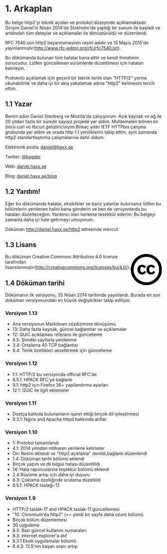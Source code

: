 # 1. Arkaplan

Bu belge http2'yi teknik açıdan ve protokol düzeyinde açıklamaktadır. Girişim Daniel'in Nisan 2014'de Stokholm'de yaptığı bir sunum ile başladı ve artdından tüm detaylar ve açıklamalar ile dönüştürüldü ve düzenlendi.

RFC 7540 son http2 beyannamesinin resmi adıdır ve 15 Mayıs 2015'de yayınlanmıştır(http://www.rfc-editor.org/rfc/rfc7540.txt).

Bu dökümanda bulunan tüm hatalar bana aittir ve kendi ihmalimin sonucudur. Lütfen güncellenen sürümlerde düzeltilmesi için  hataları belirleyin.

Protokolü açıklamak için geçerli bir teknik terim olan "HTTP/2" yerine okunabilirlik ve daha iyi bir akış yakalamak adına "http2" kelimesini tercih ettim.

## 1.1 Yazar

Benim adım Daniel Stenberg ve Mozilla'da çalışıyorum. Açık kaynak ve ağ ile 20 yıldan fazla bir süredir sayısız projede yer aldım. Muhtemelen bilinen en öncü curl ve libcurl geliştiricisiyim.Birkaç yıldır IETF HTTPbis çalışma grubunda yer aldım ve orada http 1.1 yeniliklerini takip ettim, aynı zamanda http2 standartlaştırma çalışmalarına dahil oldum.

  Elektronik posta: daniel@haxx.se

  Twitter: [@bagder](https://twitter.com/bagder)

  Web: [daniel.haxx.se](https://daniel.haxx.se/)

  Blog: [daniel.haxx.se/blog](https://daniel.haxx.se/blog/)

## 1.2 Yardım!

Eğer bu dökümanda hatalar, eksiklikler ve bariz yalanlar bulursanız lütfen bu bölümlerin yenilenen halini bana gönderin ve ben de versyonlarda bu hataları düzelteceğim. Yardımcı olan herkese tesekkür ederim. Bu belgeyi zamanla daha iyi hale getirmeyi umuyorum.


Döküman http://daniel.haxx.se/http2 adresinde mevcut.

## 1.3 Lisans

<img style="float: right;" src="https://raw.githubusercontent.com/bagder/http2-explained/master/images/creative-commons.png" />

Bu döküman Creative Commons Attribution 4.0 license tarafından lisanslanmıştır(http://creativecommons.org/licenses/by/4.0/).

## 1.4 Döküman tarihi

Dökümanın ilk versiyonu, 25 Nisan 2014 tarihinde yayınlandı. Burada en son doküman versiyonundaki en büyük değişiklikler takip ediliyor.

### Versiyon 1.13

- Ana versiyonun Markdown sözdizimine dönüşümü
- 13: Daha fazla kaynak, güncel bağlantılar ve açıklamalar 
- 12: QUIC açıklaması referans ile güncelleme
- 8.5: Şimdiki sayılarla yenilenme
- 3.4: Ortalama 40 TCP bağlantısı 
- 6.4: Tenik özellikleri aksettirmek için güncelleme 

### Versiyon 1.12

- 1.1: HTTP/2 bu versiyonda official RFC'de
- 6.5.1: HPACK RFC'ye bağlantı
- 9.1:  http2 için Firefox 36+ yapılandırma ayarları
- 12.1: QUIC ile ilgili eklemeler

### Versiyon 1.11

- Dostça katkıda bulunanların işaret ettiği birçok dil iyileştirmesi
- 8.3.1: Nginx and Apache httpd hakkında atıflar.

### Versiyon 1.10

- 1: Protokol tamamlandı
- 4.1: 2014 yılından intibaren yenilene kelimeler
- Ön: Resim eklendi ve "http2 açıklama" denildi,bağlantı düzenlendi 
- 1.4: Döküman tarihi bölümü eklendi
- Birçok yazım ve dil bilgisi hatası düzenltildi 
- 14: Hata raporcularına teşekkür bölümü eklendi 
- 2.4:Büyüme artışı için daha iyi duyuru
- 6.3: Çoklama özelliğinde sıralama düzeltildi
- 6.5.1: HPACK taslağı-12 

### Versiyon 1.9

- HTTP/2 taslak-17 and HPACK taslak-11 güncellemesi
- "10. Chromium'da http2" (== şimdi bir sayfa daha uzun) bölümü
- Birçok bölüm düzenlemesi
- 30 uygulama  
- 8.5: Bazı güncel kullanım numaraları
- 8.3: internet explorer'a atıf
- 8.3.1 Eksik uygulamalar bölümü
- 8.4.3: TLS'nin başarı oranı artışı
